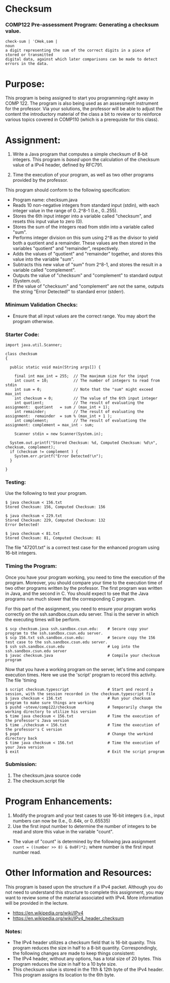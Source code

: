# Checksum
### COMP122 Pre-assessment Program: Generating a checksum value.

```
check·sum | ˈCHekˌsəm |
noun
a digit representing the sum of the correct digits in a piece of stored or transmitted 
digital data, against which later comparisons can be made to detect errors in the data.
```


# Purpose:
This program is being assigned to start you programming right away in COMP 122. The program is also being used as an assessment instrument for the professor.  Via your solutions, the professor will be able to adjust the content the introductory material of the class a bit to review or to reinforce various topics covered in COMP110 (which is a prerequiste for this class). 


# Assignment:
1. Write a Java program that computes a simple checksum of 8-bit integers.  This program is *based* upon the calculation of the checksum value of a IPv4 header, defined by RFC791. 

1. Time the execution of your program, as well as two other programs provided by the professor.

This program should conform to the following specification:

  * Program name: checksum.java
  * Reads 10 non-negative integers from standard input (stdin), with each integer value in the range of 0..2^8-1 (I.e., 0..255). 
  * Stores the 6th input integer into a variable called "checksum", and resets this input value to zero (0).
  * Stores the sum of the integers read from stdin into a variable called "sum".
  * Performs integer division on this sum using 2^8 as the divisor to yield both a quotient and a remainder. These values are then stored in the variables "quotient" and "remainder", respectively.
  * Adds the values of "quotient" and "remainder" together, and stores this value into the variable "sum".
  * Subtracts this new value of "sum" from 2^8-1, and stores the result in a variable called "complement".
  * Outputs the value of "checksum" and "complement" to standard output (System.out).
  * If the value of "checksum" and "complement" are not the same, outputs the string "Error Detected!" to standard error (stderr).


### Minimum Validation Checks:
* Ensure that all input values are the correct range.  You may abort the program otherwise.

### Starter Code:

```
import java.util.Scanner;

class checksum  
{  

  public static void main(String args[]) {

    final int max_int = 255;  // The maximum size for the input
    int count = 10;           // The number of integers to read from stdin
    int sum = 0;              // Note that the "sum" might exceed max_int
    int checksum = 0;         // The value of the 6th input integer
    int quotient;             // The result of evaluating the assignment:  quotient   = sum / (max_int + 1);
    int remainder;            // The result of evaluating the assignment:  remainder  = sum % (max_int + 1 );
    int complement;           // The result of evaluationg the assignment: complement = max_int - sum;

    Scanner stdin = new Scanner(System.in);
```

```
  System.out.printf("Stored Checksum: %d, Computed Checksum: %d\n", checksum, complement);
  if (checksum != complement ) {
    System.err.printf("Error Detected!\n");  
  }
  
}
```

### Testing:
Use the following to test your program.

```
$ java checksum < 156.txt
Stored Checksum: 156, Computed Checksum: 156
```

```
$ java checksum < 229.txt
Stored Checksum: 229, Computed Checksum: 132
Error Detected!
```

```
$ java checksum < 81.txt
Stored Checksum: 81, Computed Checksum: 81
```

The file "47201.txt" is a correct test case for the enhanced program using 16-bit integers.

### Timing the Program:
Once you have your program working, you need to time the execution of the program. Moreover, you should compare your time to the execution time of two other programs written by the professor.  The first program was written in Java, and the second in C.  You should expect to see that the Java programs run much slower that the corresponding C program.

For this part of the assignment, you need to ensure your program works correctly on the ssh.sandbox.csun.edu server.  Thsi is the server in which the executing times will be perform.

```
$ scp checksum.java ssh.sandbox.csun.edu:    # Secure copy your program to the ssh.sandbox.csun.edu server.
$ scp 156.txt ssh.sandbox.csun.edu:          # Secure copy the 156 test case to the ssh.sandbox.csun.edu server.
$ ssh ssh.sandbox.csun.edu                   # Log into the ssh.sandbox.csun.edu server
$ javac checksum.java                        # Compile your checksum program
```

Now that you have a working program on the server, let's time and compare execution times.  Here we use the 'script' program to record this activity. The file 'timing

```
$ script checksum.typescript                 # Start and record a session, with the session recorded in the checksum.typescript file
$ java checksum < 156.txt                    # Run your checksum program to make sure things are working
$ pushd ~steve/comp122/checksum              # Temporarily change the working directory to utilize his version
$ time java checksum < 156.txt               # Time the execution of the professor's Java version
$ time ./checksum < 156.txt                  # Time the execution of the professor's C version
$ popd                                       # Change the workind directory back
$ time java checksum < 156.txt               # Time the execution of your Java version
$ exit                                       # Exit the script program
```


### Submission:
1. The checksum.java source code
1. The checksum.script file

# Program Enhancements:
1. Modify the program and your test cases to use 16-bit integers (i.e., input numbers can now be (I.e., 0..64k, or 0..65535)
1. Use the first input number to determine the number of integers to be read and store this value in the variable "count".  
  * The value of "count" is determined by the following java assignment `count = ((number >> 8) & 0x0F)*2;` where number is the first input number read.

# Other Information and Resources:
This program is based upon the structure if a IPv4 packet.  Although you do not need to understand this structure to complete this assignment, you may want to review some of the material associated with IPv4.  More information will be provided in the lecture.
* https://en.wikipedia.org/wiki/IPv4
* https://en.wikipedia.org/wiki/IPv4_header_checksum

### Notes:
* The IPv4 header utilizes a checksum field that is 16-bit quanity. This program reduces the size in half to a 8-bit quantity.  Correspondingly, the following changes are made to keep things consistent: 
* The IPv4 header, without any options, has a total size of 20 bytes. This program reduces the size in half to a 10 byte size.
* This checksum value is stored in the 11th & 12th byte of the IPv4 header. This program assigns its location to the 6th byte.



